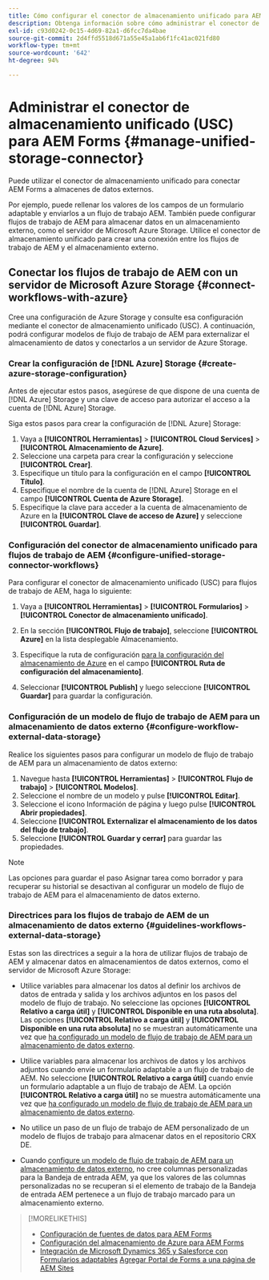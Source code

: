 ```yaml
---
title: Cómo configurar el conector de almacenamiento unificado para AEM Forms
description: Obtenga información sobre cómo administrar el conector de almacenamiento unificado para AEM Forms. Utilice el conector de almacenamiento unificado para conectar AEM Forms a almacenes de datos externos.
exl-id: c93d0242-0c15-4d69-82a1-d6fcc7da4bae
source-git-commit: 2d4ffd5518d671a55e45a1ab6f1fc41ac021fd80
workflow-type: tm+mt
source-wordcount: '642'
ht-degree: 94%

---
```


# Administrar el conector de almacenamiento unificado (USC) para AEM Forms {#manage-unified-storage-connector}

Puede utilizar el conector de almacenamiento unificado para conectar AEM Forms a almacenes de datos externos.

Por ejemplo, puede rellenar los valores de los campos de un formulario adaptable y enviarlos a un flujo de trabajo AEM. También puede configurar flujos de trabajo de AEM para almacenar datos en un almacenamiento externo, como el servidor de Microsoft Azure Storage. Utilice el conector de almacenamiento unificado para crear una conexión entre los flujos de trabajo de AEM y el almacenamiento externo.

## Conectar los flujos de trabajo de AEM con un servidor de Microsoft Azure Storage {#connect-workflows-with-azure}

Cree una configuración de Azure Storage y consulte esa configuración mediante el conector de almacenamiento unificado (USC). A continuación, podrá configurar modelos de flujo de trabajo de AEM para externalizar el almacenamiento de datos y conectarlos a un servidor de Azure Storage.

### Crear la configuración de [!DNL Azure] Storage {#create-azure-storage-configuration}

Antes de ejecutar estos pasos, asegúrese de que dispone de una cuenta de [!DNL Azure] Storage y una clave de acceso para autorizar el acceso a la cuenta de [!DNL Azure] Storage.

Siga estos pasos para crear la configuración de [!DNL Azure] Storage:

1. Vaya a **[!UICONTROL Herramientas]** > **[!UICONTROL Cloud Services]** > **[!UICONTROL Almacenamiento de Azure]**.
1. Seleccione una carpeta para crear la configuración y seleccione **[!UICONTROL Crear]**.
1. Especifique un título para la configuración en el campo **[!UICONTROL Título]**.
1. Especifique el nombre de la cuenta de [!DNL Azure] Storage en el campo **[!UICONTROL Cuenta de Azure Storage]**.
1. Especifique la clave para acceder a la cuenta de almacenamiento de Azure en la **[!UICONTROL Clave de acceso de Azure]** y seleccione **[!UICONTROL Guardar]**.

### Configuración del conector de almacenamiento unificado para flujos de trabajo de AEM {#configure-unified-storage-connector-workflows}

Para configurar el conector de almacenamiento unificado (USC) para flujos de trabajo de AEM, haga lo siguiente:

1. Vaya a **[!UICONTROL Herramientas]** > **[!UICONTROL Formularios]** > **[!UICONTROL Conector de almacenamiento unificado]**.

1. En la sección **[!UICONTROL Flujo de trabajo]**, seleccione **[!UICONTROL Azure]** en la lista desplegable Almacenamiento.
1. Especifique la ruta de configuración [para la configuración del almacenamiento de Azure](#create-azure-storage-configuration) en el campo **[!UICONTROL Ruta de configuración del almacenamiento]**.
1. Seleccionar **[!UICONTROL Publish]** y luego seleccione **[!UICONTROL Guardar]** para guardar la configuración.

### Configuración de un modelo de flujo de trabajo de AEM para un almacenamiento de datos externo {#configure-workflow-external-data-storage}

Realice los siguientes pasos para configurar un modelo de flujo de trabajo de AEM para un almacenamiento de datos externo:

1. Navegue hasta **[!UICONTROL Herramientas]** > **[!UICONTROL Flujo de trabajo]** > **[!UICONTROL Modelos]**.
1. Seleccione el nombre de un modelo y pulse **[!UICONTROL Editar]**.
1. Seleccione el icono Información de página y luego pulse **[!UICONTROL Abrir propiedades]**.
1. Seleccione **[!UICONTROL Externalizar el almacenamiento de los datos del flujo de trabajo]**.
1. Seleccione **[!UICONTROL Guardar y cerrar]** para guardar las propiedades.

>[!NOTE]
>
>Las opciones para guardar el paso Asignar tarea como borrador y para recuperar su historial se desactivan al configurar un modelo de flujo de trabajo de AEM para el almacenamiento de datos externo.

### Directrices para los flujos de trabajo de AEM de un almacenamiento de datos externo {#guidelines-workflows-external-data-storage}

Estas son las directrices a seguir a la hora de utilizar flujos de trabajo de AEM y almacenar datos en almacenamientos de datos externos, como el servidor de Microsoft Azure Storage:

* Utilice variables para almacenar los datos al definir los archivos de datos de entrada y salida y los archivos adjuntos en los pasos del modelo de flujo de trabajo. No seleccione las opciones **[!UICONTROL Relativo a carga útil]** y **[!UICONTROL Disponible en una ruta absoluta]**. Las opciones **[!UICONTROL Relativo a carga útil]** y **[!UICONTROL Disponible en una ruta absoluta]** no se muestran automáticamente una vez que [ha configurado un modelo de flujo de trabajo de AEM para un almacenamiento de datos externo](#configure-workflow-external-data-storage).

* Utilice variables para almacenar los archivos de datos y los archivos adjuntos cuando envíe un formulario adaptable a un flujo de trabajo de AEM. No seleccione **[!UICONTROL Relativo a carga útil]** cuando envíe un formulario adaptable a un flujo de trabajo de AEM. La opción **[!UICONTROL Relativo a carga útil]** no se muestra automáticamente una vez que [ha configurado un modelo de flujo de trabajo de AEM para un almacenamiento de datos externo](#configure-workflow-external-data-storage).

* No utilice un paso de un flujo de trabajo de AEM personalizado de un modelo de flujos de trabajo para almacenar datos en el repositorio CRX DE.

* Cuando [configure un modelo de flujo de trabajo de AEM para un almacenamiento de datos externo](#configure-workflow-external-data-storage), no cree columnas personalizadas para la Bandeja de entrada AEM, ya que los valores de las columnas personalizadas no se recuperan si el elemento de trabajo de la Bandeja de entrada AEM pertenece a un flujo de trabajo marcado para un almacenamiento externo.

>[!MORELIKETHIS]
>
>* [Configuración de fuentes de datos para AEM Forms](/help/forms/configure-data-sources.md)
>* [Configuración del almacenamiento de Azure para AEM Forms](/help/forms/configure-azure-storage.md)
>* [Integración de Microsoft Dynamics 365 y Salesforce con Formularios adaptables](/help/forms/configure-msdynamics-salesforce.md)
>  [Agregar Portal de Forms a una página de AEM Sites](/help/forms/configure-forms-portal.md)
